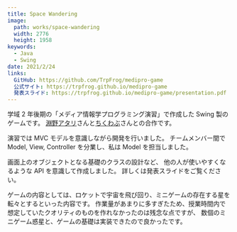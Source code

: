 ```yaml
---
title: Space Wandering
image: 
  path: works/space-wandering
  width: 2776
  height: 1958
keywords:
  - Java
  - Swing
date: 2021/2/24
links:
  GitHub: https://github.com/TrpFrog/medipro-game
  公式サイト: https://trpfrog.github.io/medipro-game
  発表スライド: https://trpfrog.github.io/medipro-game/presentation.pdf
---
```


学域 2 年後期の「メディア情報学プログラミング演習」で作成した Swing 製のゲームです。
[淵野アタリ](https://hutinoatari.dev)さんと[ちくわぶ](https://prgckwb.github.io)さんとの合作です。

演習では MVC モデルを意識しながら開発を行いました。
チームメンバー間で Model, View, Controller を分業し、私は Model を担当しました。

画面上のオブジェクトとなる基礎のクラスの設計など、
他の人が使いやすくなるような API を意識して作成しました。
詳しくは発表スライドをご覧ください。

ゲームの内容としては、ロケットで宇宙を飛び回り、ミニゲームの存在する星を転々とするといった内容です。
作業量があまりに多すぎたため、授業時間内で想定していたクオリティのものを作れなかったのは残念な点ですが、
数個のミニゲーム惑星と、ゲームの基礎は実装できたので良かったです。
